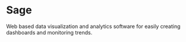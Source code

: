 # Sage

Web based data visualization and analytics software for easily creating dashboards and monitoring trends.
